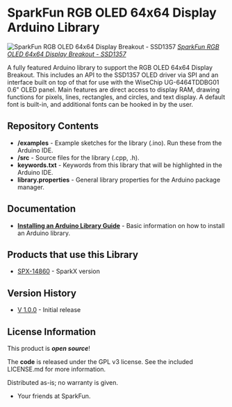 SparkFun RGB OLED 64x64 Display Arduino Library
========================================

![SparkFun RGB OLED 64x64 Display Breakout - SSD1357](https://cdn.sparkfun.com/assets/parts/1/3/1/3/5/14860-RGB_OLED_64x64_Breakout-01.jpg)
[*SparkFun RGB OLED 64x64 Display Breakout - SSD1357*](https://www.sparkfun.com/products/14860)

A fully featured Arduino library to support the RGB OLED 64x64 Display Breakout. This includes an API to the SSD1357 OLED driver via SPI and an interface built on top of that for use with the WiseChip UG-6464TDDBG01 0.6" OLED panel. Main features are direct access to display RAM, drawing functions for pixels, lines, rectangles, and circles, and text display. A default font is built-in, and additional fonts can be hooked in by the user. 

Repository Contents
-------------------

* **/examples** - Example sketches for the library (.ino). Run these from the Arduino IDE.
* **/src** - Source files for the library (.cpp, .h).
* **keywords.txt** - Keywords from this library that will be highlighted in the Arduino IDE.
* **library.properties** - General library properties for the Arduino package manager.

Documentation
--------------

* **[Installing an Arduino Library Guide](https://learn.sparkfun.com/tutorials/installing-an-arduino-library)** - Basic information on how to install an Arduino library.

Products that use this Library 
---------------------------------

* [SPX-14860](https://www.sparkfun.com/products/14860) - SparkX version

Version History
---------------
* [V 1.0.0](https://github.com/sparkfun/SparkFun_LPS25HB_Arduino_Library/tree/V_1.0.1) - Initial release


License Information
-------------------

This product is _**open source**_!

The **code** is released under the GPL v3 license. See the included LICENSE.md for more information.

Distributed as-is; no warranty is given.

- Your friends at SparkFun.
